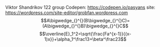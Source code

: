 Viktor Shandrikov 122 group
Codepen: https://codepen.io/pasyans
site: https://wordpress.com/site-editor/grobfan.wordpress.com
$$A\bigwedge_{}^{}(B\bigwedge_{}^{}C)=(A\bigwedge_{}^{}B)\bigwedge_{}^{}C$$
$$\overline{E}_1^2=\sqrt{\frac{Fa^{x-1}}{(x-1)x}}+\alpha_1^\frac13+\beta^\frac23$$
